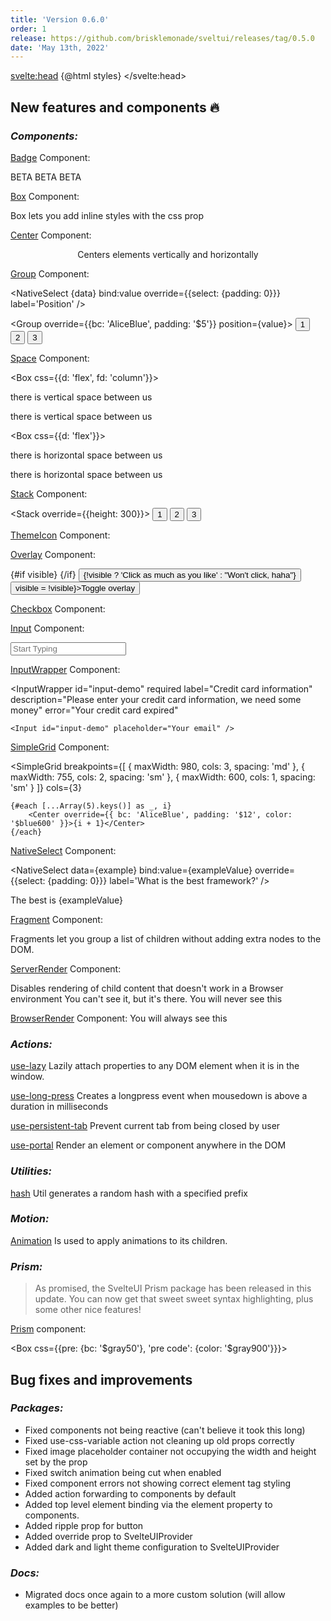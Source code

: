 ```yaml
---
title: 'Version 0.6.0'
order: 1
release: https://github.com/brisklemonade/sveltui/releases/tag/0.5.0
date: 'May 13th, 2022'
---
```


<script>
    import { Badge, Box, Center, Group, Space, Stack, ThemeIcon, Overlay, Checkbox, Input, InputWrapper, SimpleGrid, NativeSelect, Fragment, ServerRender, BrowserRender, Button, Text } from '@svelteuidev/core'
    import { Prism } from '@svelteuidev/prism'
    import { MinorHeading } from 'components'
	import { Calendar, MagnifyingGlass } from "radix-icons-svelte";

    let code = `
		const a = 2;
		const b = 2;

		console.log(a + b);

		// this is a function
		async function add(a, b) {
			return a + b;
		}
		await add(a, b);
	`;

	const boxStyle = {
		backgroundColor: '$gray50',
		textAlign: 'center',
		padding: '$14',
		borderRadius: '$md',
		cursor: 'pointer',

		'&:hover': {
			backgroundColor: '$gray100',
		},
	}

	let visible
	const example = ['Svelte', 'React', 'Vue', 'Angular']
	const data = ['left', 'right', 'center', 'apart']
	$: value = 'left'
	$: exampleValue = 'Svelte'
	const styles = `<style id='svelteui-inject-body' type='text/css'>.article>*:nth-child(3){margin-top:1rem!important;}<\/style>`;
</script>

<svelte:head>
{@html styles}
</svelte:head>

<MinorHeading />

## New features and components 🔥

### _Components:_

<Stack>

[Badge](core/badge) Component:

<Group>
	<Badge>BETA</Badge>
	<Badge variant='outline'>BETA</Badge>
	<Badge variant='gradient'>BETA</Badge>
</Group>

[Box](core/box) Component:

<Box css={boxStyle}>
	Box lets you add inline styles with the css prop
</Box>

[Center](core/center) Component:

<Center override={{bc: 'AliceBlue', py: '$20'}}>
	<p>Centers elements vertically and horizontally</p>
</Center>

[Group](core/group) Component:

<NativeSelect
{data}
bind:value
override={{select: {padding: 0}}}
label='Position'
/>

<Group override={{bc: 'AliceBlue', padding: '$5'}} position={value}>
<Button variant="outline">1</Button>
<Button variant="outline">2</Button>
<Button variant="outline">3</Button>
</Group>

[Space](core/space) Component:

<Box css={{d: 'flex', fd: 'column'}}>

<p>there is vertical space between us</p>
<Space h='sm' />
<p>there is vertical space between us</p>
</Box>

<Box css={{d: 'flex'}}>

<p>there is horizontal space between us</p>
<Space w='md' />
<p>there is horizontal space between us</p>
</Box>

[Stack](core/stack) Component:

<Stack override={{height: 300}}>
<Button variant="outline">1</Button>
<Button variant="outline">2</Button>
<Button variant="outline">3</Button>
</Stack>

[ThemeIcon](core/theme-icon) Component:

<Group>
	<ThemeIcon variant="outline" radius="xl" size="xl" color="violet"><Calendar size={20} /></ThemeIcon>
	<ThemeIcon variant="light" color="red"><Calendar /></ThemeIcon>
	<ThemeIcon variant="gradient"><Calendar /></ThemeIcon>
</Group>

[Overlay](core/overlay) Component:

<Stack override={{}} justify='start'>
	<Box css={{ h: 100, position: 'relative' }}>
		{#if visible}
		<Overlay opacity={0.6} color="#000" zIndex={5} />
		{/if}
		<Button color={visible ? 'red' : 'teal'}>
			{!visible ? 'Click as much as you like' : "Won't click, haha"}
		</Button>
	</Box>
	<Box>
		<Button on:click={() => visible = !visible}>Toggle overlay</Button>
	</Box>
</Stack>

[Checkbox](core/checkbox) Component:

<Checkbox label='Accept these terms without reading' />

[Input](core/input) Component:

<Input 
	icon={MagnifyingGlass} 
	placeholder='Start Typing' 
	rightSectionWidth={70}
/>

[InputWrapper](core/input-wrapper) Component:

<InputWrapper
id="input-demo"
required
label="Credit card information"
description="Please enter your credit card information, we need some money"
error="Your credit card expired"

>

    <Input id="input-demo" placeholder="Your email" />

</InputWrapper>

[SimpleGrid](core/simple-grid) Component:

<SimpleGrid
breakpoints={[
{ maxWidth: 980, cols: 3, spacing: 'md' },
{ maxWidth: 755, cols: 2, spacing: 'sm' },
{ maxWidth: 600, cols: 1, spacing: 'sm' }
]}
cols={3}

>

    {#each [...Array(5).keys()] as _, i}
    	<Center override={{ bc: 'AliceBlue', padding: '$12', color: '$blue600' }}>{i + 1}</Center>
    {/each}

</SimpleGrid>

[NativeSelect](core/native-select) Component:

<NativeSelect
data={example}
bind:value={exampleValue}
override={{select: {padding: 0}}}
label='What is the best framework?'
/>

<Text>The best is <Text root='span' inline variant='gradient'>{exampleValue}</Text></Text>

[Fragment](core/fragment) Component:

<Fragment>
	Fragments let you group a list of children without adding extra nodes to the DOM.
</Fragment>

[ServerRender](core/server-render) Component:

<Fragment>
	Disables rendering of child content that doesn't work in a Browser environment
</Fragment>
<Fragment>
	You can't see it, but it's there.
</Fragment>
<ServerRender>
	You will never see this
</ServerRender>

[BrowserRender](core/browser-render) Component:
<Box>
<Space h='lg' />
<BrowserRender>
You will always see this
</BrowserRender>
</Box>

</Stack>

### _Actions:_

[use-lazy](actions/use-lazy) Lazily attach properties to any DOM element when it is in the window.

[use-long-press](actions/use-long-press) Creates a longpress event when mousedown is above a duration in milliseconds

[use-persistent-tab](actions/use-persistent-tab) Prevent current tab from being closed by user

[use-portal](actions/use-portal) Render an element or component anywhere in the DOM

### _Utilities:_

[hash](utilities/hash) Util generates a random hash with a specified prefix

### _Motion:_

[Animation](motion/animation) Is used to apply animations to its children.

### _Prism:_

> As promised, the SvelteUI Prism package has been released in this update. You can now get that sweet sweet syntax highlighting, plus some other nice features!

[Prism](others/prism) component:

<Box css={{pre: {bc: '$gray50'}, 'pre code': {color: '$gray900'}}}>
<Prism code={code} />
</Box>

## Bug fixes and improvements

### _Packages:_

- Fixed components not being reactive (can't believe it took this long)
- Fixed use-css-variable action not cleaning up old props correctly
- Fixed image placeholder container not occupying the width and height set by the prop
- Fixed switch animation being cut when enabled
- Fixed component errors not showing correct element tag styling
- Added action forwarding to components by default
- Added top level element binding via the element property to components.
- Added ripple prop for button
- Added override prop to SvelteUIProvider
- Added dark and light theme configuration to SvelteUIProvider

### _Docs:_

- Migrated docs once again to a more custom solution (will allow examples to be better)
